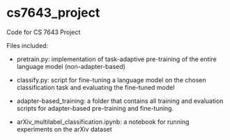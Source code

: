 # cs7643_project
Code for CS 7643 Project

Files included:

- pretrain.py: implementation of task-adaptive pre-training of the entire language model (non-adapter-based)

- classify.py: script for fine-tuning a language model on the chosen classification task and evaluating the fine-tuned model


- adapter-based_training: a folder that contains all training and evaluation scripts for adapter-based pre-training and fine-tuning.
- arXiv_multilabel_classification.ipynb: a notebook for running experiments on the arXiv dataset
